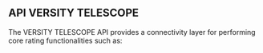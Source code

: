 ## API VERSITY TELESCOPE
The VERSITY TELESCOPE API provides a connectivity layer for performing core rating functionalities such as:

